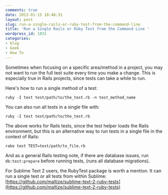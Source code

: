 ```yaml
---
comments: true
date: 2013-01-15 18:48:31
layout: post
slug: run-a-single-rails-or-ruby-test-from-the-command-line
title: 'Run a Single Rails or Ruby Test from the Command Line '
wordpress_id: 1031
categories:
- blog
- Geek
- How To
---
```


Sometimes when focusing on a specific area/method in a project, you may not want to run the full test suite every time you make a change. This is especially true in Rails projects, since tests can take a while to run.

Here's how to run a single method of a test:

    ruby -I test test/path/to/the_test.rb -n test_method_name

You can also run all tests in a single file with:

    ruby -I test test/path/to/the_test.rb

The above works for Rails tests, since the test helper loads the Rails environment, but this is an alternative way to run tests in a single file in the context of Rails:
    
    rake test TEST=test/path/to_file.rb

And as a general Rails testing note, if there are database issues, run `db:test:prepare` before running tests, (runs all database migrations).

For Sublime Text 2 users, the RubyTest package is worth a mention. It can run a single test or all tests from within Sublime: [https://github.com/maltize/sublime-text-2-ruby-tests](https://github.com/maltize/sublime-text-2-ruby-tests)
